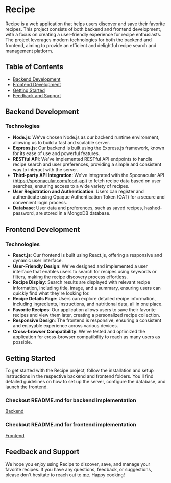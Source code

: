 # Recipe

Recipe is a web application that helps users discover and save their favorite recipes. This project consists of both backend and frontend development, with a focus on creating a user-friendly experience for recipe enthusiasts. The project leverages modern technologies for both the backend and frontend, aiming to provide an efficient and delightful recipe search and management platform.

## Table of Contents

- [Backend Development](#backend-development)
- [Frontend Development](#frontend-development)
- [Getting Started](#getting-started)
- [Feedback and Support](#feedback-and-support)

## Backend Development

### Technologies

- **Node.js**: We've chosen Node.js as our backend runtime environment, allowing us to build a fast and scalable server.
- **Express.js**: Our backend is built using the Express.js framework, known for its ease of use and powerful features.
- **RESTful API**: We've implemented RESTful API endpoints to handle recipe search and user preferences, providing a simple and consistent way to interact with the server.
- **Third-party API Integration**: We've integrated with the Spoonacular API (https://spoonacular.com/food-api) to fetch recipe data based on user searches, ensuring access to a wide variety of recipes.
- **User Registration and Authentication**: Users can register and authenticate using Opaque Authentication Token (OAT) for a secure and convenient login process.
- **Database**: User data and preferences, such as saved recipes, hashed-password, are stored in a MongoDB database.

## Frontend Development

### Technologies

- **React.js**: Our frontend is built using React.js, offering a responsive and dynamic user interface.
- **User-Friendly Design**: We've designed and implemented a user interface that enables users to search for recipes using keywords or filters, making the recipe discovery process effortless.
- **Recipe Display**: Search results are displayed with relevant recipe information, including title, image, and a summary, ensuring users can quickly find what they're looking for.
- **Recipe Details Page**: Users can explore detailed recipe information, including ingredients, instructions, and nutritional data, all in one place.
- **Favorite Recipes**: Our application allows users to save their favorite recipes and view them later, creating a personalized recipe collection.
- **Responsive Design**: The frontend is responsive, ensuring a consistent and enjoyable experience across various devices.
- **Cross-browser Compatibility**: We've tested and optimized the application for cross-browser compatibility to reach as many users as possible.

## Getting Started

To get started with the Recipe project, follow the installation and setup instructions in the respective backend and frontend folders. You'll find detailed guidelines on how to set up the server, configure the database, and launch the frontend.

### Checkout README.md for backend implementation
[Backend](https://github.com/katiyarkartik0/Recipe/blob/main/server/README.md)

### Checkout README.md for frontend implementation
[Frontend](https://github.com/katiyarkartik0/Recipe/blob/main/client/README.md)
## Feedback and Support

We hope you enjoy using Recipe to discover, save, and manage your favorite recipes. If you have any questions, feedback, or suggestions, please don't hesitate to reach out to [me](katiyarkartik0@gmail.com). Happy cooking!

